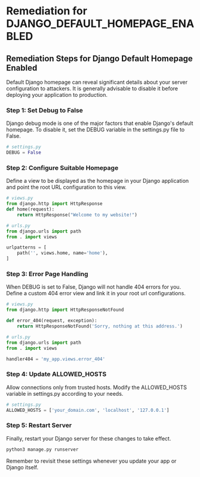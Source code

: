 # Remediation for DJANGO_DEFAULT_HOMEPAGE_ENABLED

## Remediation Steps for Django Default Homepage Enabled
Default Django homepage can reveal significant details about your server configuration to attackers. It is generally advisable to disable it before deploying your application to production.
### Step 1: Set Debug to False
Django debug mode is one of the major factors that enable Django's default homepage. To disable it, set the DEBUG variable in the settings.py file to False.

```Python
# settings.py
DEBUG = False
```

### Step 2: Configure Suitable Homepage
Define a view to be displayed as the homepage in your Django application and point the root URL configuration to this view.

```Python
# views.py
from django.http import HttpResponse
def home(request):
    return HttpResponse("Welcome to my website!")

# urls.py
from django.urls import path
from . import views

urlpatterns = [
    path('', views.home, name='home'),
]
```

### Step 3: Error Page Handling
When DEBUG is set to False, Django will not handle 404 errors for you. Define a custom 404 error view and link it in your root url configurations.

```Python
# views.py
from django.http import HttpResponseNotFound

def error_404(request, exception):
    return HttpResponseNotFound('Sorry, nothing at this address.')

# urls.py
from django.urls import path
from . import views

handler404 = 'my_app.views.error_404'
```

### Step 4: Update ALLOWED_HOSTS 
Allow connections only from trusted hosts. Modify the ALLOWED_HOSTS variable in settings.py according to your needs.

```Python
# settings.py
ALLOWED_HOSTS = ['your_domain.com', 'localhost', '127.0.0.1']
```

### Step 5: Restart Server
Finally, restart your Django server for these changes to take effect.

```bash
python3 manage.py runserver
```

Remember to revisit these settings whenever you update your app or Django itself.